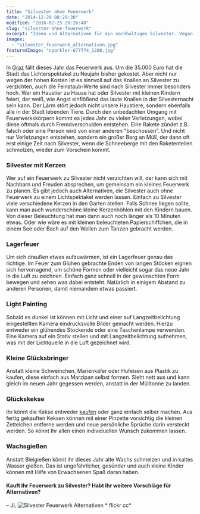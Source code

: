 ```yaml
---
title: "Silvester ohne Feuerwerk"
date: "2014-12-29 08:29:30"
modified: "2016-02-25 20:26:40"
slug: "silvester-ohne-feuerwerk"
excerpt: "Ideen und Alternativen für ein nachhaltiges Silvester. Vegan und glücklich ins neue Jahr starten.  "
images:
  - "silvester_feuerwerk_alternativen.jpg"
featuredImage: "sparkler-677774_1280.jpg"
---
```


In [Graz](http://www.graz.net/silvester-2014-kein-feuerwerk-5250/) fällt dieses Jahr das Feuerwerk aus. Um die 35.000 Euro hat die Stadt das Lichterspektakel zu Neujahr bisher gekostet. Aber nicht nur wegen der hohen Kosten ist es sinnvoll auf das Knallen an Silvester zu verzichten, auch die Feinstaub-Werte sind nach Silvester immer besonders hoch. Wer ein Haustier zu Hause hat oder Silvester mit kleinen Kindern feiert, der weiß, wie Angst einflößend das laute Knallen in der Silvesternacht sein kann. Der Lärm stört jedoch nicht unsere Haustiere, sondern ebenfalls alle in der Stadt lebenden Tiere. Durch den unbedachten Umgang mit Feuerwerkskörpern kommt es jedes Jahr zu vielen Verletzungen, wobei diese oftmals durch Fremdverschulden entstehen. Eine Rakete zündet z.B. falsch oder eine Person wird von einer anderen "beschossen". Und nicht nur Verletzungen entstehen, sondern ein großer Berg an Müll, der dann oft erst einige Zeit nach Silvester, wenn die Schneeberge mit den Raketenteilen schmolzen, wieder zum Vorschein kommt.

### Silvester mit Kerzen

Wer auf ein Feuerwerk zu Silvester nicht verzichten will, der kann sich mit Nachbarn und Freuden absprechen, um gemeinsam ein kleines Feuerwerk zu planen. Es gibt jedoch auch Alternativen, die Silvester auch ohne Feuerwerk zu einem Lichtspektakel werden lassen. Einfach zu Silvester viele verschiedene Kerzen in den Garten stellen. Falls Schnee liegen sollte, kann man auch wunderschöne kleine Kerzenhöhlen mit den Kindern bauen. Von dieser Beleuchtung hat man dann auch noch länger als 10 Minuten etwas. Oder wie wäre es mit kleinen beleuchteten Papierschiffchen, die in einem See oder Bach auf den Wellen zum Tanzen gebracht werden.

### Lagerfeuer

Um sich draußen etwas aufzuwärmen, ist ein Lagerfeuer genau das richtige. Im Feuer zum Glühen gebrachte Enden von langen Stöcken eignen sich hervorragend, um schöne Formen oder vielleicht sogar das neue Jahr in die Luft zu zeichnen. Einfach ganz schnell in der gewünschten Form bewegen und sehen was dabei entsteht. Natürlich in einigem Abstand zu anderen Personen, damit niemandem etwas passiert.

### Light Painting

Sobald es dunkel ist können mit Licht und einer auf Langzeitbelichtung eingestellten Kamera eindrucksvolle Bilder gemacht werden. Hierzu entweder ein glühendes Stockende oder eine Taschenlampe verwenden. Eine Kamera auf ein Stativ stellen und mit Langzeitbelichtung aufnehmen, was mit der Lichtquelle in die Luft gezeichnet wird.

### Kleine Glücksbringer

Anstatt kleine Schweinchen, Marienkäfer oder Hufeisen aus Plastik zu kaufen, diese einfach aus Marzipan selbst formen. Sieht nett aus und kann gleich im neuen Jahr gegessen werden, anstatt in der Mülltonne zu landen.

### Glückskekse

Ihr könnt die Kekse entweder [kaufen](http://www.myproduct.at/bio-gluckskekse-60g-10-stk) oder ganz einfach selber machen. Aus fertig gekauften Keksen können mit einer Pinzette vorsichtig die kleinen Zettelchen entferne werden und neue persönliche Sprüche darin versteckt werden. So könnt Ihr allen einen individuellen Wunsch zukommen lassen.

### Wachsgießen

Anstatt Bleigießen könnt ihr dieses Jahr alte Wachs schmelzen und in kaltes Wasser gießen. Das ist ungefährlicher, gesünder und auch kleine Kinder können mit Hilfe von Erwachsenen Spaß daran haben.

#### Kauft Ihr Feuerwerk zu Silvester? Habt Ihr weitere Vorschläge für Alternativen?

– JL ![Silvester Feuerwerk Alternativen](https://www.veganblatt.com/i/silvester_feuerwerk_alternativen.jpg) \* flickr cc\*